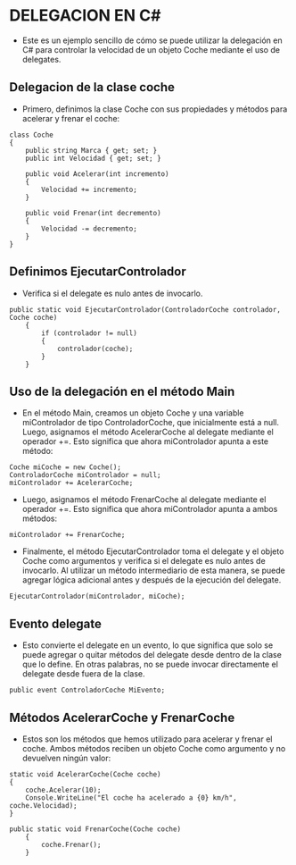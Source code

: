 # DELEGACION EN C#

* Este es un ejemplo sencillo de cómo se puede utilizar la delegación en C# para controlar la velocidad de un objeto Coche mediante el uso de delegates.

## Delegacion de la clase coche

* Primero, definimos la clase Coche con sus propiedades y métodos para acelerar y frenar el coche:

~~~
class Coche
{
    public string Marca { get; set; }
    public int Velocidad { get; set; }

    public void Acelerar(int incremento)
    {
        Velocidad += incremento;
    }

    public void Frenar(int decremento)
    {
        Velocidad -= decremento;
    }
}
~~~

## Definimos EjecutarControlador

* Verifica si el delegate es nulo antes de invocarlo.

~~~
public static void EjecutarControlador(ControladorCoche controlador, Coche coche)
    {
        if (controlador != null)
        {
            controlador(coche);
        }
    }
~~~

## Uso de la delegación en el método Main

* En el método Main, creamos un objeto Coche y una variable miControlador de tipo ControladorCoche, que inicialmente está a null. Luego, asignamos el método AcelerarCoche al delegate mediante el operador +=. Esto significa que ahora miControlador apunta a este método:

~~~
Coche miCoche = new Coche();
ControladorCoche miControlador = null;
miControlador += AcelerarCoche;
~~~

* Luego, asignamos el método FrenarCoche al delegate mediante el operador +=. Esto significa que ahora miControlador apunta a ambos métodos:

~~~
miControlador += FrenarCoche;
~~~

* Finalmente, el método EjecutarControlador toma el delegate y el objeto Coche como argumentos y verifica si el delegate es nulo antes de invocarlo. Al utilizar un método intermediario de esta manera, se puede agregar lógica adicional antes y después de la ejecución del delegate.

~~~
EjecutarControlador(miControlador, miCoche);
~~~
## Evento delegate 

* Esto convierte el delegate en un evento, lo que significa que solo se puede agregar o quitar métodos del delegate desde dentro de la clase que lo define. En otras palabras, no se puede invocar directamente el delegate desde fuera de la clase.

~~~
public event ControladorCoche MiEvento;
~~~

## Métodos AcelerarCoche y FrenarCoche

* Estos son los métodos que hemos utilizado para acelerar y frenar el coche. Ambos métodos reciben un objeto Coche como argumento y no devuelven ningún valor:

~~~
static void AcelerarCoche(Coche coche)
{
    coche.Acelerar(10);
    Console.WriteLine("El coche ha acelerado a {0} km/h", coche.Velocidad);
}

public static void FrenarCoche(Coche coche)
    {
        coche.Frenar();
    }
~~~
